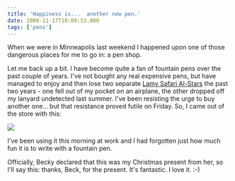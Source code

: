 ```yaml
---
title: 'Happiness is...  another new pen.'
date: 2008-11-17T18:09:53.000
tags: ['pens']
---
```


When we were in Minneapolis last weekend I happened upon one of those dangerous places for me to go in: a pen shop.

Let me back up a bit. I have become quite a fan of fountain pens over the past couple of years. I've not bought any real expensive pens, but have managed to enjoy and then lose two separate [Lamy Safari Al-Stars](http://www.amazon.com/Lamy-Safari-Al-Star-Fountain-Pen/dp/B0009F1I84) the past two years - one fell out of my pocket on an airplane, the other dropped off my lanyard undetected last summer. I've been resisting the urge to buy another one... but that resistance proved futile on Friday. So, I came out of the store with this:

![](/images/2008/lamy_l27ef-1.jpg)

I've been using it this morning at work and I had forgotten just how much fun it is to write with a fountain pen.

Officially, Becky declared that this was my Christmas present from her, so I'll say this: thanks, Beck, for the present. It's fantastic. I love it. :-)

